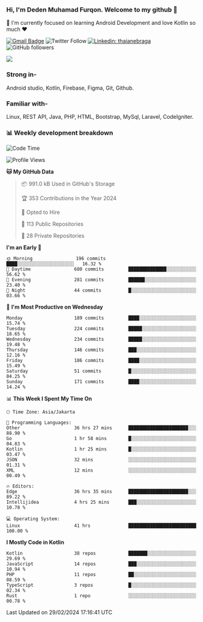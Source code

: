 ### Hi, I'm Deden Muhamad Furqon. Welcome to my github 👋

<!--
**furqoncreative/furqoncreative** is a ✨ _special_ ✨ repository because its `README.md` (this file) appears on your GitHub profile.

Here are some ideas to get you started:

- 🔭 I’m currently working on ...
- 👯 I’m looking to collaborate on ...
- 🤔 I’m looking for help with ...
- 💬 Ask me about ...
- 📫 How to reach me: ...
- 😄 Pronouns: ...
- ⚡ Fun fact: ...
-->

  🌱 I'm currently focused on learning Android Development and love Kotlin so much ❤ 

[![Gmail Badge](https://img.shields.io/badge/-furqoncreative24@gmail.com-c14438?style=flat-square&logo=Gmail&logoColor=white&link=mailto:furqoncreative24@gmail.com)](mailto:furqoncreative24@gmail.com)
![Twitter Follow](https://img.shields.io/twitter/follow/furqoncreative?label=Follow)
[![Linkedin: thaianebraga](https://img.shields.io/badge/-Deden_Muhamad_Furqon-blue?style=flat-square&logo=Linkedin&logoColor=white&link=https://www.linkedin.com/in/anmol-p-singh/)](https://www.linkedin.com/in/furqoncreative/)
![GitHub followers](https://img.shields.io/github/followers/furqoncreative?label=Follow&style=social)

<img src="https://github-readme-stats.sera5-dev.vercel.app/api?username=furqoncreative&hide=stars&show_icons=true&count_private=true&include_all_commits=true&title_color=#008080&icon_color=#008080&hide_border=true" width="">

### Strong in-

Android studio, Kotlin, Firebase, Figma, Git, Github.

### Familiar with-
Linux, REST API, Java, PHP, HTML, Bootstrap, MySql, Laravel, CodeIgniter.

### 📊 Weekly development breakdown

<!--START_SECTION:waka-->
![Code Time](http://img.shields.io/badge/Code%20Time-1%2C962%20hrs%2034%20mins-blue)

![Profile Views](http://img.shields.io/badge/Profile%20Views-2-blue)

**🐱 My GitHub Data** 

> 📦 991.0 kB Used in GitHub's Storage 
 > 
> 🏆 353 Contributions in the Year 2024
 > 
> 💼 Opted to Hire
 > 
> 📜 113 Public Repositories 
 > 
> 🔑 28 Private Repositories 
 > 
**I'm an Early 🐤** 

```text
🌞 Morning                196 commits         ████░░░░░░░░░░░░░░░░░░░░░   16.32 % 
🌆 Daytime                680 commits         ██████████████░░░░░░░░░░░   56.62 % 
🌃 Evening                281 commits         ██████░░░░░░░░░░░░░░░░░░░   23.40 % 
🌙 Night                  44 commits          █░░░░░░░░░░░░░░░░░░░░░░░░   03.66 % 
```
📅 **I'm Most Productive on Wednesday** 

```text
Monday                   189 commits         ████░░░░░░░░░░░░░░░░░░░░░   15.74 % 
Tuesday                  224 commits         █████░░░░░░░░░░░░░░░░░░░░   18.65 % 
Wednesday                234 commits         █████░░░░░░░░░░░░░░░░░░░░   19.48 % 
Thursday                 146 commits         ███░░░░░░░░░░░░░░░░░░░░░░   12.16 % 
Friday                   186 commits         ████░░░░░░░░░░░░░░░░░░░░░   15.49 % 
Saturday                 51 commits          █░░░░░░░░░░░░░░░░░░░░░░░░   04.25 % 
Sunday                   171 commits         ████░░░░░░░░░░░░░░░░░░░░░   14.24 % 
```


📊 **This Week I Spent My Time On** 

```text
🕑︎ Time Zone: Asia/Jakarta

💬 Programming Languages: 
Other                    36 hrs 27 mins      ██████████████████████░░░   88.90 % 
Go                       1 hr 58 mins        █░░░░░░░░░░░░░░░░░░░░░░░░   04.83 % 
Kotlin                   1 hr 25 mins        █░░░░░░░░░░░░░░░░░░░░░░░░   03.47 % 
JSON                     32 mins             ░░░░░░░░░░░░░░░░░░░░░░░░░   01.31 % 
XML                      12 mins             ░░░░░░░░░░░░░░░░░░░░░░░░░   00.49 % 

🔥 Editors: 
Edge                     36 hrs 35 mins      ██████████████████████░░░   89.22 % 
Intellijidea             4 hrs 25 mins       ███░░░░░░░░░░░░░░░░░░░░░░   10.78 % 

💻 Operating System: 
Linux                    41 hrs              █████████████████████████   100.00 % 
```

**I Mostly Code in Kotlin** 

```text
Kotlin                   38 repos            ███████░░░░░░░░░░░░░░░░░░   29.69 % 
JavaScript               14 repos            ███░░░░░░░░░░░░░░░░░░░░░░   10.94 % 
PHP                      11 repos            ██░░░░░░░░░░░░░░░░░░░░░░░   08.59 % 
TypeScript               3 repos             █░░░░░░░░░░░░░░░░░░░░░░░░   02.34 % 
Rust                     1 repo              ░░░░░░░░░░░░░░░░░░░░░░░░░   00.78 % 
```




 Last Updated on 29/02/2024 17:16:41 UTC
<!--END_SECTION:waka-->
